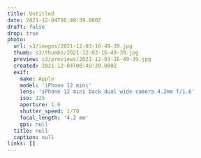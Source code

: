 ```yaml
---
title: Untitled
date: 2021-12-04T00:49:39.000Z
draft: false
drop: true
photo:
  url: s3/images/2021-12-03-16-49-39.jpg
  thumb: s3/thumbs/2021-12-03-16-49-39.jpg
  preview: s3/previews/2021-12-03-16-49-39.jpg
  created: 2021-12-04T00:49:39.000Z
  exif:
    make: Apple
    model: 'iPhone 12 mini'
    lens: 'iPhone 12 mini back dual wide camera 4.2mm f/1.6'
    iso: 125
    aperture: 1.6
    shutter_speed: 1/70
    focal_length: '4.2 mm'
    gps: null
  title: null
  caption: null
links: []
---
```

